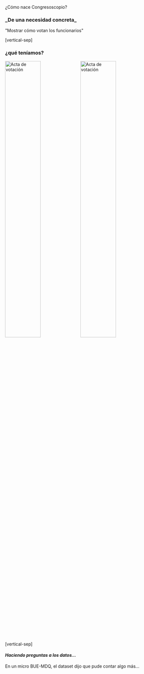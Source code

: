 
<p >¿Cómo nace Congresoscopio?</p>

<h3 class="fragment" data-autoslide="1000">_De una necesidad concreta_</h3>
<p class="fragment">"Mostrar cómo votan los funcionarios"</p>


[vertical-sep]

### ¿qué teníamos?

<img alt="Acta de votación" data-src="./images/pdf_acta_votacion.png" width="48%"> <img alt="Acta de votación" data-src="./images/spreadsheet.png" width="48%">




[vertical-sep]


#### _Haciendo preguntas a los datos..._

En un micro BUE-MDQ, el dataset dijo que pude contar algo más...

